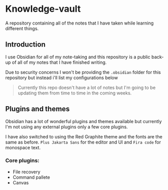 # Knowledge-vault
A repository containing all of the notes that I have taken while learning different things.

## Introduction
I use Obsidian for all of my note-taking and this repository is a public back-up of all of my notes that I have finished writing.

Due to security concerns I won't be providing the `.obsidian` folder for this repository but instead i'll list my configurations below

> Currently this repo doesn't have a lot of notes but I'm going to be updating them from time to time in the coming weeks.

## Plugins and themes
Obsidian has a lot of wonderful plugins and themes available but currently I'm not using any external plugins only a few core plugins.

I have also switched to using the Red Graphite theme and the fonts are the same as before. `Plus Jakarta Sans` for the editor and UI and `Fira code` for monospace text.

### Core plugins:
- File recovery
- Command pallete
- Canvas
